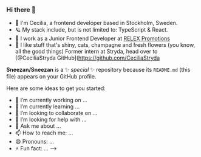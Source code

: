 
### Hi there 👋

- 👋 I'm Cecilia, a frontend developer based in Stockholm, Sweden.
- 🪐 My stack include, but is not limited to: TypeScript & React. 
- 👻 I work as a Junior Frontend Developer at [RELEX Promotions](https://www.relexsolutions.com/solutions/promotion-planning-software/)
- 💎 I like stuff that's shiny, cats, champagne and fresh flowers (you know, all the good things)
Former intern at Stryda, head over to [@CeciliaStryda GitHub](https://github.com/CeciliaStryda

**Sneezan/Sneezan** is a ✨ _special_ ✨ repository because its `README.md` (this file) appears on your GitHub profile.

Here are some ideas to get you started:

- 🔭 I’m currently working on ...
- 🌱 I’m currently learning ...
- 👯 I’m looking to collaborate on ...
- 🤔 I’m looking for help with ...
- 💬 Ask me about ...
- 📫 How to reach me: ...
- 😄 Pronouns: ...
- ⚡ Fun fact: ...
-->
